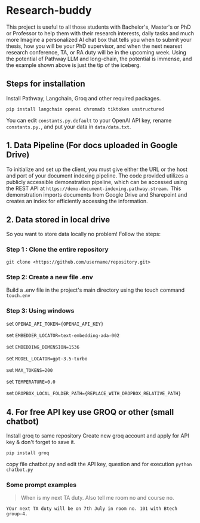 # Research-buddy
This project is useful to all those students with Bachelor's, Master's or PhD or Professor to help them with their research interests, daily tasks and much more
Imagine a personalized AI chat box that tells you when to submit your thesis, how you will be your PhD supervisor, and when the next nearest research conference, TA, or RA duty will be in the upcoming week.
Using the potential of Pathway LLM and long-chain, the potential is immense, and the example shown above is just the tip of the iceberg.

## Steps for installation
Install Pathway, Langchain, Groq and other required packages.
```
pip install langchain openai chromadb tiktoken unstructured
```
You can edit `constants.py.default` to your OpenAI API key, rename `constants.py.`, and put your data in `data/data.txt`.

##  1. Data Pipeline (For docs uploaded in Google Drive)
To initialize and set up the client, you must give either the URL or the host and port of your document indexing pipeline. The code provided utilizes a publicly accessible demonstration pipeline, which can be accessed using the REST API at `https://demo-document-indexing.pathway.stream.` This demonstration imports documents from Google Drive and Sharepoint and creates an index for efficiently accessing the information.

## 2. Data stored in local drive 
So you want to store data locally no problem! Follow the steps:
### Step 1 : Clone the entire repository  
`git clone <https://github.com/username/repository.git>`

### Step 2: Create a new file .env 
Build a .env file in the project's main directory using the touch command `touch.env`

### Step 3: Using windows 

set `OPENAI_API_TOKEN={OPENAI_API_KEY}`

set `EMBEDDER_LOCATOR=text-embedding-ada-002`

set `EMBEDDING_DIMENSION=1536`

set `MODEL_LOCATOR=gpt-3.5-turbo`

set `MAX_TOKENS=200`

set `TEMPERATURE=0.0`

set `DROPBOX_LOCAL_FOLDER_PATH={REPLACE_WITH_DROPBOX_RELATIVE_PATH}`



## 4. For free API key use GROQ or other (small chatbot)

Install groq to same repository
Create new groq account and apply for API key & don't forget to save it.

```pip install groq```

copy file chatbot.py and edit the  API key, question and for execution
```python chatbot.py```

### Some prompt examples 
>When is my next TA duty. Also tell me room no and course no. 
```
YOur next TA duty will be on 7th July in room no. 101 with Btech group-4.
```




